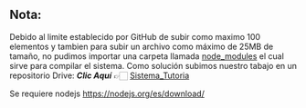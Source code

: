 ## Nota:

Debido al limite establecido por GitHub de subir como maximo 100 elementos y tambien para subir un archivo como máximo de 25MB de tamaño, no pudimos importar una carpeta llamada [node_modules]() el cual sirve para compilar el sistema.
Como solución subimos nuestro tabajo en un repositorio Drive: **_Clic Aquí_** 👉🏻 [Sistema_Tutoria](https://drive.google.com/drive/folders/1awXKsPPlg05ZEvJz54D8pO_9FZ5bllSL)

Se requiere nodejs
https://nodejs.org/es/download/
